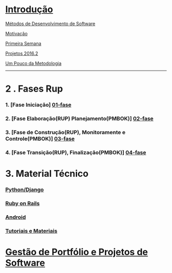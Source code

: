 # [Introdução][home]
[Métodos de Desenvolvimento de Software][mds]

[Motivação][motivation]

[Primeira Semana][Primeira-Semana]

[Projetos 2016.2][Projetos]

[Um Pouco da Metodologia][brief-methodology]
***
# 2 . Fases Rup

### 1. [Fase Iniciação] [01-fase]
### 2. [Fase Elaboração(RUP) Planejamento(PMBOK)] [02-fase]
### 3. [Fase de Construção(RUP), Monitoramente e Controle(PMBOK)] [03-fase]
### 4. [Fase Transição(RUP), Finalização(PMBOK)] [04-fase]

# 3. Material Técnico
### [Python/Django][python]
### [Ruby on Rails][rails] 
### [Android][android]
### [Tutoriais e Materiais][tutoriaismateriais]
# [Gestão de Portfólio e Projetos de Software][gpp]

[home]: https://github.com/fga-gpp-mds/00-Disciplina/wiki
[gpp]: https://github.com/fga-gpp-mds/00-Disciplina/wiki/Gest%C3%A3o-de-Portf%C3%B3lios-e-Projetos-de-Software
[mds]: https://github.com/fga-gpp-mds/00-Disciplina/wiki/M%C3%A9todos-de-Desenvolvimento-de-Software
[01-fase]: https://github.com/fga-gpp-mds/00-Disciplina/wiki/01---Fase-Inicia%C3%A7%C3%A3o
[02-fase]: https://github.com/fga-gpp-mds/00-Disciplina/wiki/02---Fase-Elabora%C3%A7%C3%A3o-(RUP)-Planejamento-(PMBok)
[03-fase]: https://github.com/fga-gpp-mds/00-Disciplina/wiki/03---Fase-de-Constru%C3%A7%C3%A3o-(RUP),-Monitoramente-e-Controle-(PMBok)
[04-fase]: https://github.com/fga-gpp-mds/00-Disciplina/wiki/04---Fase-Transi%C3%A7%C3%A3o-(RUP),-Finaliza%C3%A7%C3%A3o-(PMBok)

[motivation]: https://github.com/fga-gpp-mds/00-Disciplina/wiki#motiva%C3%A7%C3%A3o
[brief-methodology]: https://github.com/fga-gpp-mds/00-Disciplina/wiki#um-pouco-da-metodologia


[Primeira-Semana]: https://github.com/fga-gpp-mds/00-Disciplina/wiki/Primeira-Semana
[Projetos]: https://github.com/fga-gpp-mds/00-Disciplina/wiki/Temas--de-Projetos
[python]: https://github.com/fga-gpp-mds/00-Disciplina/wiki/Python-Django
[rails]: https://github.com/fga-gpp-mds/00-Disciplina/wiki/Rails
[android]: https://github.com/fga-gpp-mds/00-Disciplina/wiki/Android
[tutoriaismateriais]: https://github.com/fga-gpp-mds/00-Disciplina/wiki/Tutoriais-e-Materiais